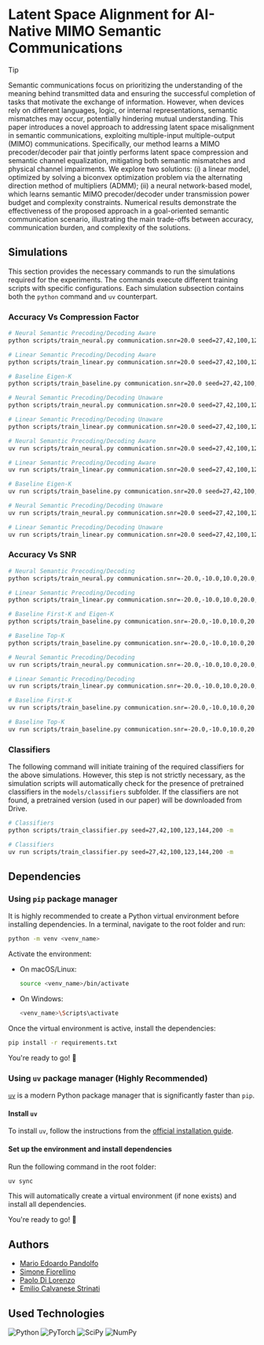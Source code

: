 # Latent Space Alignment for AI-Native MIMO Semantic Communications

> [!TIP]
> Semantic communications focus on prioritizing the understanding of the meaning behind transmitted data and ensuring the successful completion of tasks that motivate the exchange of information. However, when devices rely on different languages, logic, or internal representations, semantic mismatches may occur, potentially hindering mutual understanding. This paper introduces a novel approach to addressing latent space misalignment in semantic communications, exploiting multiple-input multiple-output (MIMO) communications. Specifically, our method learns a MIMO precoder/decoder pair that jointly performs latent space compression and semantic channel equalization, mitigating both semantic mismatches and physical channel impairments. We explore two solutions: (i) a linear model, optimized by solving a biconvex optimization problem via the alternating direction method of multipliers (ADMM); (ii) a neural network-based model, which learns semantic MIMO precoder/decoder under transmission power budget and complexity constraints. Numerical results demonstrate the effectiveness of the proposed approach in a goal-oriented semantic communication scenario, illustrating the main trade-offs between accuracy, communication burden, and complexity of the solutions.

## Simulations

This section provides the necessary commands to run the simulations required for the experiments. The commands execute different training scripts with specific configurations. Each simulation subsection contains both the `python` command and `uv` counterpart.

### Accuracy Vs Compression Factor

```bash
# Neural Semantic Precoding/Decoding Aware
python scripts/train_neural.py communication.snr=20.0 seed=27,42,100,123,144,200 communication.antennas_receiver=1,2,4,8,12,24,48,96,192 communication.antennas_transmitter=1,2,4,8,12,24,48,96,192 communication.awareness=aware datamodule.train_label_size=4200,420,42 simulation=compr_fact -m

# Linear Semantic Precoding/Decoding Aware
python scripts/train_linear.py communication.snr=20.0 seed=27,42,100,123,144,200 communication.antennas_receiver=1,2,4,8,12,24,48,96,192 communication.antennas_transmitter=1,2,4,8,12,24,48,96,192 communication.awareness=aware datamodule.train_label_size=4200,420,42 simulation=compr_fact -m

# Baseline Eigen-K
python scripts/train_baseline.py communication.snr=20.0 seed=27,42,100,123,144,200 strategy=Eigen-K communication.antennas_receiver=1,2,4,8,12,24,48,96,192 communication.antennas_transmitter=1,2,4,8,12,24,48,96,192 communication.awareness=aware datamodule.train_label_size=4200,420,42 simulation=compr_fact -m

# Neural Semantic Precoding/Decoding Unaware
python scripts/train_neural.py communication.snr=20.0 seed=27,42,100,123,144,200 communication.antennas_receiver=1,2,4,8,12,24,48,96,192 communication.antennas_transmitter=1,2,4,8,12,24,48,96,192 communication.awareness=unaware simulation=compr_fact -m

# Linear Semantic Precoding/Decoding Unaware
python scripts/train_linear.py communication.snr=20.0 seed=27,42,100,123,144,200 communication.antennas_receiver=1,2,4,8,12,24,48,96,192 communication.antennas_transmitter=1,2,4,8,12,24,48,96,192 communication.awareness=unaware simulation=compr_fact -m
```

```bash
# Neural Semantic Precoding/Decoding Aware
uv run scripts/train_neural.py communication.snr=20.0 seed=27,42,100,123,144,200 communication.antennas_receiver=1,2,4,8,12,24,48,96,192 communication.antennas_transmitter=1,2,4,8,12,24,48,96,192 communication.awareness=aware datamodule.train_label_size=4200,420,42 simulation=compr_fact -m

# Linear Semantic Precoding/Decoding Aware
uv run scripts/train_linear.py communication.snr=20.0 seed=27,42,100,123,144,200 communication.antennas_receiver=1,2,4,8,12,24,48,96,192 communication.antennas_transmitter=1,2,4,8,12,24,48,96,192 communication.awareness=aware datamodule.train_label_size=4200,420,42 simulation=compr_fact -m

# Baseline Eigen-K
uv run scripts/train_baseline.py communication.snr=20.0 seed=27,42,100,123,144,200 strategy=Eigen-K communication.antennas_receiver=1,2,4,8,12,24,48,96,192 communication.antennas_transmitter=1,2,4,8,12,24,48,96,192 communication.awareness=aware datamodule.train_label_size=4200,420,42 simulation=compr_fact -m

# Neural Semantic Precoding/Decoding Unaware
uv run scripts/train_neural.py communication.snr=20.0 seed=27,42,100,123,144,200 communication.antennas_receiver=1,2,4,8,12,24,48,96,192 communication.antennas_transmitter=1,2,4,8,12,24,48,96,192 communication.awareness=unaware simulation=compr_fact -m

# Linear Semantic Precoding/Decoding Unaware
uv run scripts/train_linear.py communication.snr=20.0 seed=27,42,100,123,144,200 communication.antennas_receiver=1,2,4,8,12,24,48,96,192 communication.antennas_transmitter=1,2,4,8,12,24,48,96,192 communication.awareness=unaware simulation=compr_fact -m
```

### Accuracy Vs SNR

```bash
# Neural Semantic Precoding/Decoding
python scripts/train_neural.py communication.snr=-20.0,-10.0,10.0,20.0,30.0 seed=27,42,100,123,144,200 communication.antennas_receiver=8 communication.antennas_transmitter=8 simulation=snr -m

# Linear Semantic Precoding/Decoding
python scripts/train_linear.py communication.snr=-20.0,-10.0,10.0,20.0,30.0 seed=27,42,100,123,144,200 communication.antennas_receiver=8 communication.antennas_transmitter=8 simulation=snr -m

# Baseline First-K and Eigen-K
python scripts/train_baseline.py communication.snr=-20.0,-10.0,10.0,20.0,30.0 seed=27,42,100,123,144,200 strategy=First-K,Eigen-K communication.antennas_receiver=8 communication.antennas_transmitter=8 simulation=snr -m

# Baseline Top-K
python scripts/train_baseline.py communication.snr=-20.0,-10.0,10.0,20.0,30.0 seed=27,42,100,123,144,200 strategy=Top-K communication.antennas_receiver=4 communication.antennas_transmitter=4 simulation=snr -m
```

```bash
# Neural Semantic Precoding/Decoding
uv run scripts/train_neural.py communication.snr=-20.0,-10.0,10.0,20.0,30.0 seed=27,42,100,123,144,200 communication.antennas_receiver=8 communication.antennas_transmitter=8 simulation=snr -m

# Linear Semantic Precoding/Decoding
uv run scripts/train_linear.py communication.snr=-20.0,-10.0,10.0,20.0,30.0 seed=27,42,100,123,144,200 communication.antennas_receiver=8 communication.antennas_transmitter=8 simulation=snr -m

# Baseline First-K
uv run scripts/train_baseline.py communication.snr=-20.0,-10.0,10.0,20.0,30.0 seed=27,42,100,123,144,200 strategy=First-K,Eigen-K communication.antennas_receiver=8 communication.antennas_transmitter=8 simulation=snr -m

# Baseline Top-K
uv run scripts/train_baseline.py communication.snr=-20.0,-10.0,10.0,20.0,30.0 seed=27,42,100,123,144,200 strategy=Top-K communication.antennas_receiver=4 communication.antennas_transmitter=4 simulation=snr -m
```

### Classifiers

The following command will initiate training of the required classifiers for the above simulations. However, this step is not strictly necessary, as the simulation scripts will automatically check for the presence of pretrained classifiers in the `models/classifiers` subfolder. If the classifiers are not found, a pretrained version (used in our paper) will be downloaded from Drive.

```bash
# Classifiers
python scripts/train_classifier.py seed=27,42,100,123,144,200 -m
```

```bash
# Classifiers
uv run scripts/train_classifier.py seed=27,42,100,123,144,200 -m
```

## Dependencies  

### Using `pip` package manager  

It is highly recommended to create a Python virtual environment before installing dependencies. In a terminal, navigate to the root folder and run:  

```bash
python -m venv <venv_name>
```

Activate the environment:  

- On macOS/Linux:  

  ```bash
  source <venv_name>/bin/activate
  ```

- On Windows:  

  ```bash
  <venv_name>\Scripts\activate
  ```

Once the virtual environment is active, install the dependencies:  

```bash
pip install -r requirements.txt
```

You're ready to go! 🚀  

### Using `uv` package manager (Highly Recommended)  

[`uv`](https://github.com/astral-sh/uv) is a modern Python package manager that is significantly faster than `pip`.  

#### Install `uv`  

To install `uv`, follow the instructions from the [official installation guide](https://github.com/astral-sh/uv#installation).  

#### Set up the environment and install dependencies  

Run the following command in the root folder:  

```bash
uv sync
```

This will automatically create a virtual environment (if none exists) and install all dependencies.  

You're ready to go! 🚀  

## Authors

- [Mario Edoardo Pandolfo](https://github.com/JRhin)
- [Simone Fiorellino](https://scholar.google.com/citations?hl=en&user=nKMc4GQAAAAJ)
- [Paolo Di Lorenzo](https://scholar.google.com/citations?hl=en&user=VZYvspQAAAAJ)
- [Emilio Calvanese Strinati](https://scholar.google.com/citations?user=bWndGhQAAAAJ)

## Used Technologies

![Python](https://img.shields.io/badge/python-3670A0?style=for-the-badge&logo=python&logoColor=ffdd54)
![PyTorch](https://img.shields.io/badge/PyTorch-%23EE4C2C.svg?style=for-the-badge&logo=PyTorch&logoColor=white)
![SciPy](https://img.shields.io/badge/SciPy-%230C55A5.svg?style=for-the-badge&logo=scipy&logoColor=%white)
![NumPy](https://img.shields.io/badge/numpy-%23013243.svg?style=for-the-badge&logo=numpy&logoColor=white)
